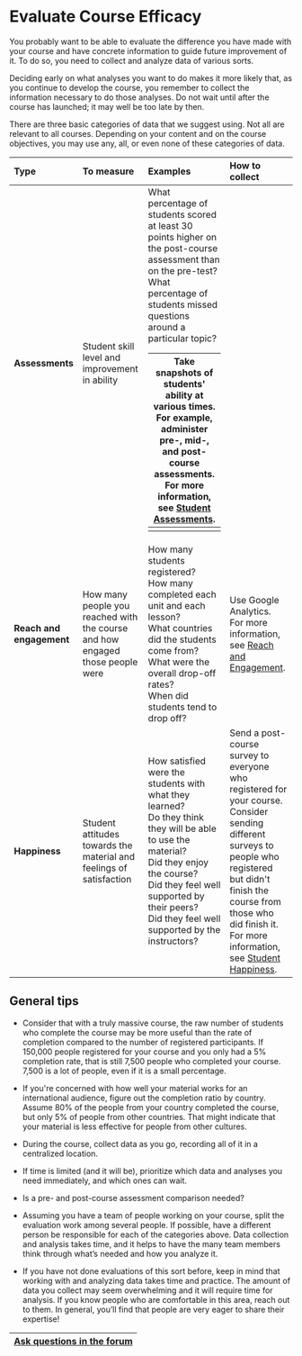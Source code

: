 # Evaluate Course Efficacy #

You probably want to be able to evaluate the difference you have made with your course and have concrete information to guide future improvement of it. To do so, you need to collect and analyze data of various sorts.

Deciding early on what analyses you want to do makes it more likely that, as you continue to develop the course, you remember to collect the information necessary to do those analyses. Do not wait until after the course has launched; it may well be too late by then.

There are three basic categories of data that we suggest using. Not all are relevant to all courses. Depending on your content and on the course objectives, you may use any, all, or even none of these categories of data.

| **Type** |  **To measure** | **Examples** | **How to collect** |
|:---------|:----------------|:-------------|:-------------------|
| **Assessments** | Student skill level and improvement in ability | What percentage of students scored at least 30 points higher on the post-course assessment than on the pre-test? <br>What percentage of students missed questions around a particular topic? <table><thead><th> Take snapshots of students' ability at various times. For example, administer pre-, mid-, and post-course assessments. <br>For more information, see <a href='AssessmentMetrics.md'>Student Assessments</a>. </th></thead><tbody>
<tr><td> <b>Reach and engagement</b> </td><td> How many people you reached with the course and how engaged those people were </td><td> How many students registered? <br> How many completed each unit and each lesson?  <br>What countries did the students come from? <br> What were the overall drop-off rates?  <br>When did students tend to drop off? </td><td> Use Google Analytics. <br>For more information, see <a href='ReachAndEngagementMetrics.md'>Reach and Engagement</a>.</td></tr>
<tr><td> <b>Happiness</b> </td><td> Student attitudes towards the material and feelings of satisfaction </td><td> How satisfied were the students with what they learned? <br> Do they think they will be able to use the material? <br> Did they enjoy the course? <br> Did they feel well supported by their peers? <br>Did they feel well supported by the instructors? </td><td> Send a post-course survey to everyone who registered for your course.  Consider sending different surveys to people who registered but didn't finish the course from those who did finish it.<br>For more information, see <a href='HappinessMetrics.md'>Student Happiness</a>. </td></tr></tbody></table>

<h2>General tips</h2>
<ul><li>Consider that with a truly massive course, the raw number of students who complete the course may be more useful than the rate of completion compared to the number of registered participants. If 150,000 people registered for your course  and you only had a 5% completion rate, that is still 7,500 people who completed your course. 7,500 is a lot of people, even if it is a small percentage.</li></ul>

<ul><li>If you're concerned with how well your material works for an international audience, figure out the completion ratio by country. Assume 80% of the people from your country completed the course, but only 5% of people from other countries. That might indicate that your material is less effective for people from other cultures.</li></ul>

<ul><li>During the course, collect data as you go, recording all of it in a centralized location.</li></ul>

<ul><li>If time is limited (and it will be), prioritize which data and analyses you need immediately, and which ones can wait.</li></ul>

<ul><li>Is a pre- and post-course assessment comparison needed?</li></ul>

<ul><li>Assuming you have a team of people working on your course, split the evaluation work among several people. If possible, have a different person be responsible for each of the categories above. Data collection and analysis takes time, and it helps to have the many team members think through what’s needed and how you analyze it.</li></ul>

<ul><li>If you have not done evaluations of this sort before, keep in mind that working with and analyzing data takes time and practice. The amount of data you collect may seem overwhelming and it will require time for analysis. If you know people who are comfortable in this area, reach out to them. In general, you’ll find that people are very eager to share their expertise!</li></ul>

<table><thead><th> <a href='https://groups.google.com/forum/?fromgroups#!categories/course-builder-forum/evaluate-course-efficacy'>Ask questions in the forum</a> </th></thead><tbody>
